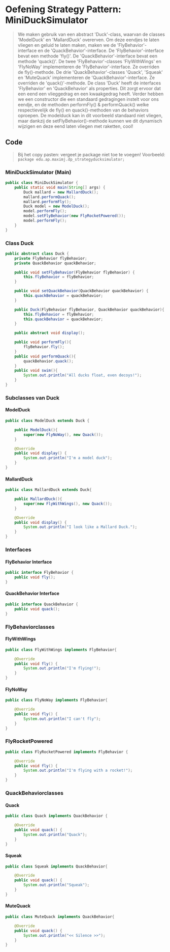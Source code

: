# Oefening Strategy Pattern: MiniDuckSimulator

>We maken gebruik van een abstract 'Duck'-class, waarvan de classes 'ModelDuck' en 'MallardDuck' overerven.
>Om deze eendjes te laten vliegen en geluid te laten maken, maken we de 'FlyBehavior'-interface en de 'QuackBehavior'-interface. De 'FlyBehavior'-interface bevat een methode 'fly()'. De 'QuackBehavior'-interface bevat een methode 'quack()'.
> De twee 'FlyBehavior'-classes 'FlyWithWings' en 'FlyNoWay' implementeren de 'FlyBehavior'-interface. Ze overriden de fly()-methode.
> De drie 'QuackBehavior'-classes 'Quack', 'Squeak' en 'MuteQuack' implementeren de 'QuackBehavior'-interface. Ze overriden de 'quack()'-methode.
>De class 'Duck' heeft de interfaces 'FlyBehavior' en 'QuackBehavior' als properties. Dit zorgt ervoor dat een eend een vlieggedrag en een kwaakgedrag heeft. Verder hebben we een constructor die een standaard gedragingen instelt voor ons eendje, en de methoden performFly() & performQuack() welke respectievelijk de fly() en quack()-methoden van de behaviors oproepen.
> De modelduck kan in dit voorbeeld standaard niet vliegen, maar dankzij de setFlyBehavior()-methode kunnen we dit dynamisch wijzigen en deze eend laten vliegen met raketten, cool!

## Code

> Bij het copy pasten: vergeet je package niet toe te voegen!
> Voorbeeld: `package edu.ap.maximj.dp_strategyducksimulator;`

### MiniDuckSimulator (Main)

```java
public class MiniDuckSimulator {
    public static void main(String[] args) {
        Duck mallard = new MallardDuck();
        mallard.performQuack();
        mallard.performFly();
        Duck model = new ModelDuck();
        model.performFly();
        model.setFlyBehavior(new FlyRocketPowered());
        model.performFly();
    }
}
```

### Class Duck

```java
public abstract class Duck {
    private FlyBehavior flyBehavior;
    private QuackBehavior quackBehavior;

    public void setFlyBehavior(FlyBehavior flyBehavior) {
        this.flyBehavior = flyBehavior;
    }

    public void setQuackBehavior(QuackBehavior quackBehavior) {
        this.quackBehavior = quackBehavior;
    }  

    public Duck(FlyBehavior flyBehavior, QuackBehavior quackBehavior){
        this.flyBehavior = flyBehavior;
        this.quackBehavior = quackBehavior;
    }

    public abstract void display();

    public void performFly(){
        flyBehavior.fly();
    }
    public void performQuack(){
        quackBehavior.quack();
    }
    public void swim(){
        System.out.println("All ducks float, even decoys!");
    }
}
```

### Subclasses van Duck

#### ModelDuck

```java
public class ModelDuck extends Duck {

    public ModelDuck(){
        super(new FlyNoWay(), new Quack());
    }

    @Override
    public void display() {
        System.out.println("I'm a model duck");
    }
}
```

#### MallardDuck

```java
public class MallardDuck extends Duck{

    public MallardDuck(){
        super(new FlyWithWings(), new Quack());
    }

    @Override
    public void display() {
        System.out.println("I look like a Mallard Duck.");
    }
}
```

### Interfaces

#### FlyBehavior Interface

```java
public interface FlyBehavior {
    public void fly();
}
```

#### QuackBehavior Interface

```java
public interface QuackBehavior {
    public void quack();
}
```

### FlyBehaviorclasses

#### FlyWithWings

```java
public class FlyWithWings implements FlyBehavior{

    @Override
    public void fly() {
        System.out.println("I'm flying!");
    }
}
```

#### FlyNoWay

```java
public class FlyNoWay implements FlyBehavior{

    @Override
    public void fly() {
        System.out.println("I can't fly");
    }
}
```

### FlyRocketPowered

```java
public class FlyRocketPowered implements FlyBehavior {

    @Override
    public void fly() {
        System.out.println("I'm flying with a rocket!");
    }
}
```

### QuackBehaviorclasses

#### Quack

```java
public class Quack implements QuackBehavior {

    @Override
    public void quack() {
        System.out.println("Quack");
    }
}
```

#### Squeak

```java
public class Squeak implements QuackBehavior{

    @Override
    public void quack() {
        System.out.println("Squeak");
    }
}
```

#### MuteQuack

```java
public class MuteQuack implements QuackBehavior{

    @Override
    public void quack() {
        System.out.println("<< Silence >>");
    }
}
```
